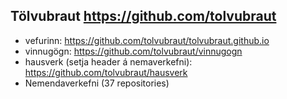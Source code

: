 ## Tölvubraut https://github.com/tolvubraut
- vefurinn: https://github.com/tolvubraut/tolvubraut.github.io
- vinnugögn: https://github.com/tolvubraut/vinnugogn
- hausverk (setja header á nemaverkefni): https://github.com/tolvubraut/hausverk
- Nemendaverkefni (37 repositories)


